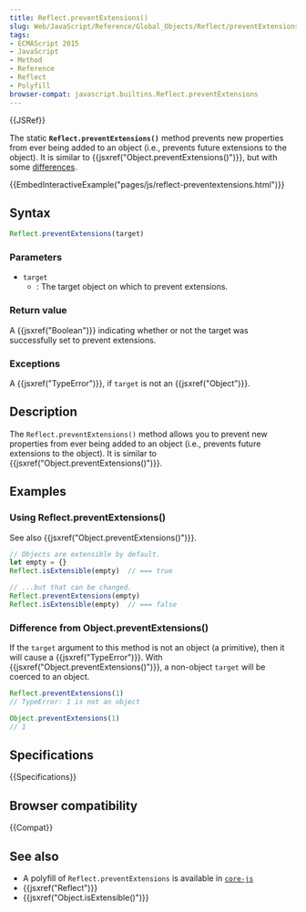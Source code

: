 ```yaml
---
title: Reflect.preventExtensions()
slug: Web/JavaScript/Reference/Global_Objects/Reflect/preventExtensions
tags:
- ECMAScript 2015
- JavaScript
- Method
- Reference
- Reflect
- Polyfill
browser-compat: javascript.builtins.Reflect.preventExtensions
---
```

{{JSRef}}

The static **`Reflect.preventExtensions()`** method prevents new properties from
ever being added to an object (i.e., prevents future extensions to the object).
It is similar to {{jsxref("Object.preventExtensions()")}}, but with
some [differences](#difference_from_object.preventExtensions).

{{EmbedInteractiveExample("pages/js/reflect-preventextensions.html")}}

## Syntax

```js
Reflect.preventExtensions(target)
```

### Parameters

- `target`
  - : The target object on which to prevent extensions.

### Return value

A {{jsxref("Boolean")}} indicating whether or not the target was
successfully set to prevent extensions.

### Exceptions

A {{jsxref("TypeError")}}, if `target` is not an
{{jsxref("Object")}}.

## Description

The `Reflect.preventExtensions()` method allows you to prevent new properties
from ever being added to an object (i.e., prevents future extensions to the
object). It is similar to {{jsxref("Object.preventExtensions()")}}.

## Examples

### Using Reflect.preventExtensions()

See also {{jsxref("Object.preventExtensions()")}}.

```js
// Objects are extensible by default.
let empty = {}
Reflect.isExtensible(empty)  // === true

// ...but that can be changed.
Reflect.preventExtensions(empty)
Reflect.isExtensible(empty)  // === false
```

### Difference from Object.preventExtensions()

If the `target` argument to this method is not an object (a primitive), then it
will cause a {{jsxref("TypeError")}}. With
{{jsxref("Object.preventExtensions()")}}, a non-object `target` will
be coerced to an object.

```js
Reflect.preventExtensions(1)
// TypeError: 1 is not an object

Object.preventExtensions(1)
// 1
```

## Specifications

{{Specifications}}

## Browser compatibility

{{Compat}}

## See also

- A polyfill of `Reflect.preventExtensions` is available in
  [`core-js`](https://github.com/zloirock/core-js#ecmascript-reflect)
- {{jsxref("Reflect")}}
- {{jsxref("Object.isExtensible()")}}
